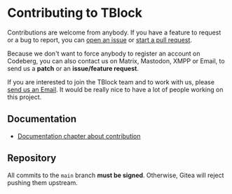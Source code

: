 # Contributing to TBlock

Contributions are welcome from anybody. If you have a feature to request or a bug to report, you can [open an issue](https://codeberg.org/tblock/tblock/issues/) or [start a pull request](https://codeberg.org/tblock/tblock/pulls).

Because we don't want to force anybody to register an account on Codeberg, you can also contact us on Matrix, Mastodon, XMPP or Email, to send us a **patch** or an **issue/feature request**.

If you are interested to join the TBlock team and to work with us, please [send us an Email](mailto:tw4nn@disroot.org?subject=I%20would%20like%20to%20contribute%20to%20TBlock). It would be really nice to have a lot of people working on this project.

## Documentation

- [Documentation chapter about contribution](https://tblock.codeberg.page/docs/contributing.html)

## Repository

All commits to the `main` branch **must be signed**. Otherwise, Gitea will reject pushing them upstream.

